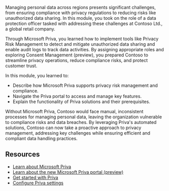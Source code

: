 Managing personal data across regions presents significant challenges, from ensuring compliance with privacy regulations to reducing risks like unauthorized data sharing. In this module, you took on the role of a data protection officer tasked with addressing these challenges at Contoso Ltd., a global retail company.

Through Microsoft Priva, you learned how to implement tools like Privacy Risk Management to detect and mitigate unauthorized data sharing and enable audit logs to track data activities. By assigning appropriate roles and exploring Consent Management (preview), you prepared Contoso to streamline privacy operations, reduce compliance risks, and protect customer trust.

In this module, you learned to:

- Describe how Microsoft Priva supports privacy risk management and compliance.
- Navigate the Priva portal to access and manage key features.
- Explain the functionality of Priva solutions and their prerequisites.

Without Microsoft Priva, Contoso would face manual, inconsistent processes for managing personal data, leaving the organization vulnerable to compliance risks and data breaches. By leveraging Priva's automated solutions, Contoso can now take a proactive approach to privacy management, addressing key challenges while ensuring efficient and compliant data handling practices.

## Resources

- [Learn about Microsoft Priva](/privacy/priva/priva-overview?azure-portal=true)
- [Learn about the new Microsoft Priva portal (preview)](/privacy/priva/priva-portal?azure-portal=true)
- [Get started with Priva](/privacy/priva/priva-setup?azure-portal=true)
- [Configure Priva settings](/privacy/priva/priva-settings?azure-portal=true)
